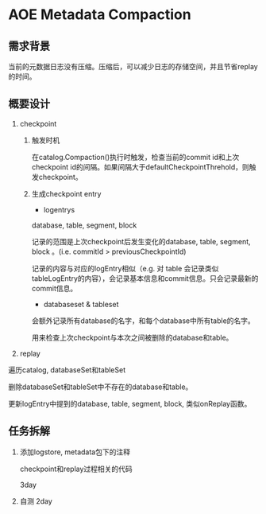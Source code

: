 # AOE Metadata Compaction

## 需求背景

当前的元数据日志没有压缩。压缩后，可以减少日志的存储空间，并且节省replay的时间。

## 概要设计

1. checkpoint

   1. 触发时机
   
        在catalog.Compaction()执行时触发，检查当前的commit id和上次checkpoint id的间隔。如果间隔大于defaultCheckpointThrehold，则触发checkpoint。

   2. 生成checkpoint entry

        * logentrys

        database, table, segment, block

        记录的范围是上次checkpoint后发生变化的database, table, segment, block 。(i.e. commitId > previousCheckpointId)

        记录的内容与对应的logEntry相似（e.g. 对 table 会记录类似tableLogEntry的内容），会记录基本信息和commit信息。只会记录最新的commit信息。
   
        * databaseset & tableset
   
        会额外记录所有database的名字，和每个database中所有table的名字。

        用来检查上次checkpoint与本次之间被删除的database和table。

2. replay
   
  遍历catalog, databaseSet和tableSet
   
  删除databaseSet和tableSet中不存在的database和table。

  更新logEntry中提到的database, table, segment, block, 类似onReplay函数。

## 任务拆解

1. 添加logstore, metadata包下的注释

   checkpoint和replay过程相关的代码 
   
   3day

2. 自测 2day
